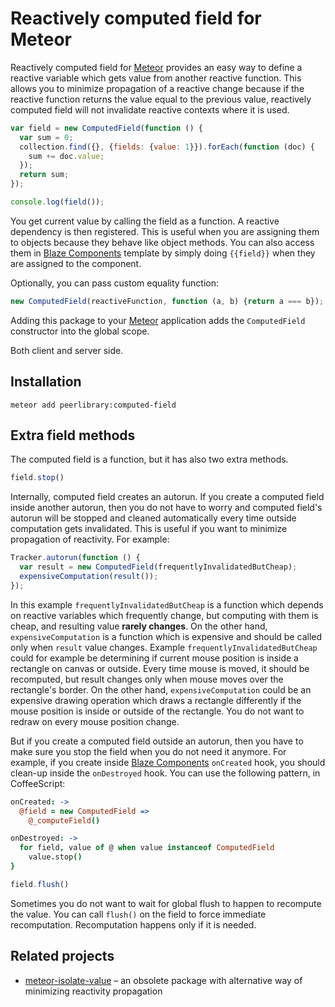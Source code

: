 Reactively computed field for Meteor
====================================

Reactively computed field for [Meteor](https://meteor.com/) provides an easy way to define a reactive variable
which gets value from another reactive function. This allows you to minimize propagation of a reactive change
because if the reactive function returns the value equal to the previous value, reactively computed field
will not invalidate reactive contexts where it is used.

```javascript
var field = new ComputedField(function () {
  var sum = 0;
  collection.find({}, {fields: {value: 1}}).forEach(function (doc) {
    sum += doc.value;
  });
  return sum;
});

console.log(field());
```

You get current value by calling the field as a function. A reactive dependency is then registered.
This is useful when you are assigning them to objects because they behave like object methods. You can also access
them in [Blaze Components](https://github.com/peerlibrary/meteor-blaze-components) template by simply doing
`{{field}}` when they are assigned to the component.

Optionally, you can pass custom equality function:

```javascript
new ComputedField(reactiveFunction, function (a, b) {return a === b});
```

Adding this package to your [Meteor](http://www.meteor.com/) application adds the `ComputedField` constructor into
the global scope.

Both client and server side.

Installation
------------

```
meteor add peerlibrary:computed-field
```

Extra field methods
-------------------

The computed field is a function, but it has also two extra methods.

```javascript
field.stop()
```

Internally, computed field creates an autorun. If you create a computed field inside another autorun, then you do not
have to worry and computed field's autorun will be stopped and cleaned automatically every time outside computation
gets invalidated. This is useful if you want to minimize propagation of reactivity. For example:

```javascript
Tracker.autorun(function () {
  var result = new ComputedField(frequentlyInvalidatedButCheap);
  expensiveComputation(result());
});
```

In this example `frequentlyInvalidatedButCheap` is a function which depends on reactive variables which frequently
change, but computing with them is cheap, and resulting value **rarely changes**. On the other hand,
`expensiveComputation` is a function which is expensive and should be called only when `result` value changes.
Example `frequentlyInvalidatedButCheap` could for example be determining if current mouse position is inside a
rectangle on canvas or outside. Every time mouse is moved, it should be recomputed, but result changes only when
mouse moves over the rectangle's border. On the other hand, `expensiveComputation` could be an expensive drawing
operation which draws a rectangle differently if the mouse position is inside or outside of the rectangle. You do
not want to redraw on every mouse position change.

But if you create a computed field outside an autorun, then you have to make sure you stop the field when you
do not need it anymore. For example, if you create inside
[Blaze Components](https://github.com/peerlibrary/meteor-blaze-components) `onCreated` hook, you should clean-up
inside the `onDestroyed` hook. You can use the following pattern, in CoffeeScript:

```coffee
onCreated: ->
  @field = new ComputedField =>
    @_computeField()

onDestroyed: ->
  for field, value of @ when value instanceof ComputedField
    value.stop()
}
```

```javascript
field.flush()
```

Sometimes you do not want to wait for global flush to happen to recompute the value. You can call `flush()` on the
field to force immediate recomputation. Recomputation happens only if it is needed.

Related projects
----------------

* [meteor-isolate-value](https://github.com/awwx/meteor-isolate-value) – an obsolete package with alternative way of
minimizing reactivity propagation
